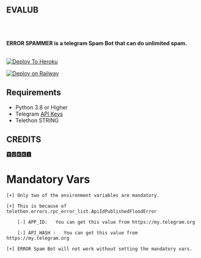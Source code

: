 ## EVALUB

   <br>
   <br>
</p>
<b>ERROR SPAMMER is a telegram Spam Bot that can do unlimited spam.</b>
<br>
<br>
   
[![Deploy To Heroku](https://www.herokucdn.com/deploy/button.svg)](https://heroku.com/deploy?template=https://github.com/Ashutosh1478/EvalUB)

[![Deploy on Railway](https://railway.app/button.svg)](https://railway.app/new/template?template=https%3A%2F%2Fgithub.com%2Fitz-error%2FEvalUB&envs=STRING%2CAPI_ID%2CSTRING2%2CSTRING3%2CSTRING4%2CSTRING5%2CSTRING6%2CSTRING7%2CSTRING8%2CSTRING9%2CSTRING10%2CSUDO%2CAPI_HASH&STRINGDesc=SPAM+BOT+STRING1&API_IDDesc=NTAR+API+IDSTRING2Desc=SPAM+BOT+STRING2&STRING3Desc=SPAM+BOT+STRING3&STRING4Desc=SPAM+BOT+STRING4&STRING5Desc=SPAM+BOT+STRING5&STRING6Desc=SPAM+BOT+STRING6&STRING7Desc=SPAM+BOT+STRING7&STRING8Desc=SPAM+BOT+STRING8&STRING9Desc=SPAM+BOT+STRING9&STRING10Desc=SPAM+BOT+STRING10&SUDO=SUDO+USER+ID&API_HASHDesc=ENTER+UR+API+HASH) 




## Requirements 
* Python 3.8 or Higher
* Telegram [API Keys](https://my.telegram.org/apps)
* Telethon STRING

## CREDITS
[🆈🆄🅺🅺🅸](https://github.com/YukkiBot/YukkiMultiSpamBot)

# Mandatory Vars
```
[+] Only two of the environment variables are mandatory.

[+] This is because of telethon.errors.rpc_error_list.ApiIdPublishedFloodError

    [-] APP_ID:   You can get this value from https://my.telegram.org
    
    [-] API_HASH :   You can get this value from https://my.telegram.org
    
[+] ERROR Spam Bot will not work without setting the mandatory vars.
```
